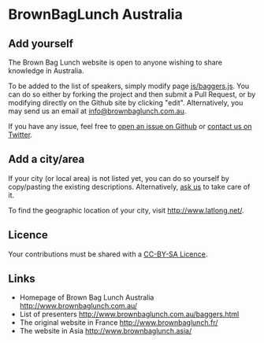 BrownBagLunch Australia
=============

Add yourself
-------------

The Brown Bag Lunch website is open to anyone wishing to share knowledge in Australia.

To be added to the list of speakers, simply modify page [js/baggers.js](https://github.com/ealliaume/BrownBagLunch-sg/blob/gh-pages/js/baggers.js). You can do so either by forking the project and then submit a Pull Request, or by modifying directly on the Github site by clicking "edit". Alternatively, you may send us an email at [info@brownbaglunch.com.au](mailto:info@brownbaglunch.com.au).

If you have any issue, feel free to [open an issue on Github](https://github.com/ealliaume/BrownBagLunch-sg/issues/new) or [contact us on Twitter](https://twitter.com/ealliaume).

Add a city/area
-------------------

If your city (or local area) is not listed yet, you can do so yourself by copy/pasting the existing descriptions. Alternatively, [ask us](https://github.com/ealliaume/BrownBagLunch-sg/issues/new) to take care of it.

To find the geographic location of your city, visit <http://www.latlong.net/>.

Licence
---------

Your contributions must be shared with a [CC-BY-SA Licence](https://github.com/ealliaume/BrownBagLunch-sg/blob/gh-pages/LICENSE.md).

Links
-------

* Homepage of Brown Bag Lunch Australia <http://www.brownbaglunch.com.au/>
* List of presenters <http://www.brownbaglunch.com.au/baggers.html>
* The original website in France <http://www.brownbaglunch.fr/>
* The website in Asia <http://www.brownbaglunch.asia/>


